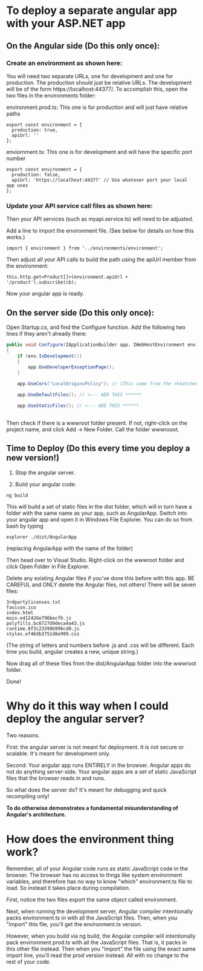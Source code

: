 # To deploy a separate angular app with your ASP.NET app

## On the Angular side (Do this only once):

### Create an environment as shown here:

You will need two separate URLs, one for development and one for production. The production should just be relative URLs. The development will be of the form https://localhost:44377/. To accomplish this, open the two files in the environments folder:
	
environment.prod.ts: This one is for production and will just have relative paths

```
export const environment = {
  production: true,
  apiUrl: ''
};
```

enviornment.ts: This one is for development and will have the specific port number
	
```
export const environment = {
  production: false,
  apiUrl: 'https://localhost:44377' // Use whatever port your local app uses
};
```

### Update your API service call files as shown here:

Then your API services (such as myapi.service.ts) will need to be adjusted.

Add a line to import the environment file. (See below for details on how this works.)

```
import { environment } from '../environments/environment';
```

Then adjust all your API calls to build the path using the apiUrl member from the environment:

```
this.http.get<Product[]>(environment.apiUrl + '/product').subscribe(cb);
```

Now your angular app is ready.

## On the server side (Do this only once):

Open Startup.cs, and find the Configure function. Add the following two lines if they aren't already there:

```cs
public void Configure(IApplicationBuilder app, IWebHostEnvironment env)
{
	if (env.IsDevelopment())
	{
		app.UseDeveloperExceptionPage();
	}

	app.UseCors("LocalOriginsPolicy"); // (This came from the cheatsheet called CORS_CS_configuration.md)

	app.UseDefaultFiles(); // <--- ADD THIS ******

	app.UseStaticFiles(); // <--- ADD THIS ******
	
```

Then check if there is a wwwroot folder present. If not, right-click on the project name, and click Add -> New Folder. Call the folder wwwrooot.

## Time to Deploy (Do this every time you deploy a new version!)

1. Stop the angular server.

2. Build your angular code:

```
ng build
```

This will build a set of static files in the dist folder, which will in turn have a folder with the same name as your app, such as AngularApp. Switch into your angular app and open it in Windows File Explorer. You can do so from bash by typing

```
explorer ./dist/AngularApp
```

(replacing AngularApp with the name of the folder)

Then head over to Visual Studio. Right-click on the wwwroot folder and click Open Folder in File Explorer.

Delete any existing Angular files if you've done this before with this app. BE CAREFUL and ONLY delete the Angular files, not others! There will be seven files:

```
3rdpartylicenses.txt
favicon.ico
index.html
main.e412426e796becfb.js
polyfills.bc6727d9deca4a43.js
runtime.8f3c23399b996cd0.js
styles.ef46db3751d8e999.css
```

(The string of letters and numbers before .js and .css will be different. Each time you build, angular creates a new, unique string.)

Now drag all of these files from the dist/AngularApp folder into the wwwroot folder.

Done!

# Why do it this way when I could deploy the angular server?

Two reasons.

First: the angular server is not meant for deployment. It is not secure or scalable. It's meant for development only.

Second: Your angular app runs ENTIRELY in the browser. Angular apps do not do anything server-side. Your angular apps are a set of static JavaScript files that the browser reads in and runs.

So what does the server do? It's meant for debugging and quick recompiling only!

**To do otherwise demonstrates a fundamental misunderstanding of Angular's architecture.**

# How does the environment thing work?

Remember, all of your Angular code runs as static JavaScript code in the browser. The browser has no access to thngs like system environment variables, and therefore has no way to know "which" environment.ts file to load. So instead it takes place during compilation.

First, notice the two files export the same object called environment.

Next, when running the development server, Angular compiler intentionally packs environment.ts in with all the JavaScript files. Then, when you "import" this file, you'll get the environment.ts version.

However, when you build via ng build, the Angular compiler will intentionally pack environment.prod.ts with all the JavaScript files. That is, it packs in this other file instead. Then when you "import" the file using the exact same import line, you'll read the prod version instead. All with no change to the rest of your code.

